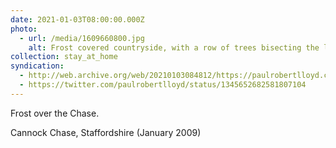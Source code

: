 ```yaml
---
date: 2021-01-03T08:00:00.000Z
photo:
  - url: /media/1609660800.jpg
    alt: Frost covered countryside, with a row of trees bisecting the land.
collection: stay_at_home
syndication:
  - http://web.archive.org/web/20210103084812/https://paulrobertlloyd.com/photos/1609660800/
  - https://twitter.com/paulrobertlloyd/status/1345652682581807104
---
```

Frost over the Chase.

Cannock Chase, Staffordshire (January 2009)

